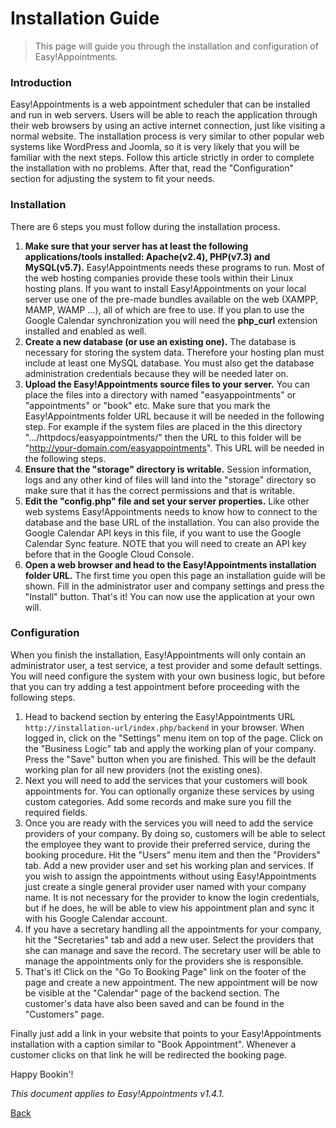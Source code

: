 # Installation Guide

> This page will guide you through the installation and configuration of Easy!Appointments.

### Introduction
Easy!Appointments is a web appointment scheduler that can be installed and run in web servers. Users will be able to reach the application through their web browsers by using an active internet connection, just like visiting a normal website. The installation process is very similar to other popular web systems like WordPress and Joomla, so it is very likely that you will be familiar with the next steps. Follow this article strictly in order to complete the installation with no problems. After that, read the "Configuration" section for adjusting the system to fit your needs.

### Installation
There are 6 steps you must follow during the installation process.

  1. **Make sure that your server has at least the following applications/tools installed: Apache(v2.4), PHP(v7.3) and MySQL(v5.7).** Easy!Appointments needs these programs to run. Most of the web hosting companies provide these tools within their Linux hosting plans. If you want to install Easy!Appointments on your local server use one of the pre-made bundles available on the web (XAMPP, MAMP, WAMP ...), all of which are free to use. If you plan to use the Google Calendar synchronization you will need the **php_curl** extension installed and enabled as well.
  2. **Create a new database (or use an existing one).** The database is necessary for storing the system data. Therefore your hosting plan must include at least one MySQL database. You must also get the database administration credentials because they will be needed later on.
  3. **Upload the Easy!Appointments source files to your server.** You can place the files into a directory with named "easyappointments" or "appointments" or "book" etc. Make sure that you mark the Easy!Appointments folder URL because it will be needed in the following step. For example if the system files are placed in the this directory ".../httpdocs/easyappointments/" then the URL to this folder will be "http://your-domain.com/easyappointments". This URL will be needed in the following steps.
  4. **Ensure that the "storage" directory is writable.** Session information, logs and any other kind of files will land into the "storage" directory so make sure that it has the correct permissions and that is writable. 
  5. **Edit the "config.php" file and set your server properties.** Like other web systems Easy!Appointments needs to know how to connect to the database and the base URL of the installation. You can also provide the Google Calendar API keys in this file, if you want to use the Google Calendar Sync feature. NOTE that you will need to create an API key before that in the Google Cloud Console.
  6. **Open a web browser and head to the Easy!Appointments installation folder URL.** The first time you open this page an installation guide will be shown. Fill in the administrator user and company settings and press the "Install" button. That's it! You can now use the application at your own will.


### Configuration
When you finish the installation, Easy!Appointments will only contain an administrator user, a test service, a test provider and some default settings. You will need configure the system with your own business logic, but before that you can try adding a test appointment before proceeding with the following steps.

  1. Head to backend section by entering the Easy!Appointments URL `http://installation-url/index.php/backend` in your browser. When logged in, click on the "Settings" menu item on top of the page. Click on the "Business Logic" tab and apply the working plan of your company. Press the "Save" button when you are finished. This will be the default working plan for all new providers (not the existing ones).
  2. Next you will need to add the services that your customers will book appointments for. You can optionally organize these services by using custom categories. Add some records and make sure you fill the required fields.
  3. Once you are ready with the services you will need to add the service providers of your company. By doing so, customers will be able to select the employee they want to provide their preferred service, during the booking procedure. Hit the "Users" menu item and then the "Providers" tab. Add a new provider user and set his working plan and services. If you wish to assign the appointments without using Easy!Appointments just create a single general provider user named with your company name. It is not necessary for the provider to know the login credentials, but if he does, he will be able to view his appointment plan and sync it with his Google Calendar account.
  4. If you have a secretary handling all the appointments for your company, hit the "Secretaries" tab and add a new user. Select the providers that she can manage and save the record. The secretary user will be able to manage the appointments only for the providers she is responsible.
  5. That's it! Click on the "Go To Booking Page" link on the footer of the page and create a new appointment. The new appointment will be now be visible at the "Calendar" page of the backend section. The customer's data have also been saved and can be found in the "Customers" page. 

Finally just add a link in your website that points to your Easy!Appointments installation with a caption similar to "Book Appointment". Whenever a customer clicks on that link he will be redirected the booking page.

Happy Bookin'!

*This document applies to Easy!Appointments v1.4.1.*

[Back](readme.md)

